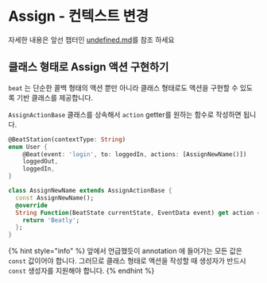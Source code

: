 # Assign - 컨텍스트 변경

자세한 내용은 앞선 챕터인 [undefined.md](../../undefined/context/undefined.md "mention")를 참조 하세요&#x20;

## 클래스 형태로 Assign 액션 구현하기&#x20;

`beat` 는 단순한 콜백 형태의 액션 뿐만 아니라 클래스 형태로도 액션을 구현할 수 있도록 기반 클래스를 제공합니다.&#x20;

`AssignActionBase` 클래스를 상속해서 `action` getter를 원하는 함수로 작성하면 됩니다.&#x20;

```dart
@BeatStation(contextType: String)
enum User {
    @Beat(event: 'login', to: loggedIn, actions: [AssignNewName()])
    loggedOut,
    loggedIn,
}

class AssignNewName extends AssignActionBase {
  const AssignNewName();
  @override
  String Function(BeatState currentState, EventData event) get action => (_, __) {
    return 'Beatly';
  };
}
```

{% hint style="info" %}
&#x20;앞에서 언급했듯이 annotation 에 들어가는 모든 값은 `const` 값이어야 합니다. 그러므로 클래스 형태로 액션을 작성할 때 생성자가 반드시 `const` 생성자를 지원해야 합니다.&#x20;
{% endhint %}
